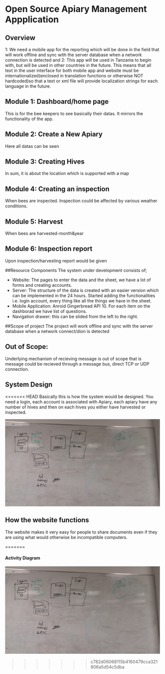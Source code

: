 # Open Source Apiary Management Appplication

## Overview 
1: We need a mobile app for the reporting which will be done in the field that will work offline and sync with the server database when a network connection is 
detected and 
2: This app will be used in Tanzania to begin with, but will be used in other countries in the future. This means that all text in the user interface for both mobile app and 
website must be internationalized(enclosed in translation functions or otherwise NOT hardcoded)so that a text or xml file will provide localization strings for each language in the future.

## Module 1: Dashboard/home page
This is for the bee keepers to see basically their datas. It mirrors the functionality of the app.

## Module 2: Create a New Apiary
Here all datas can be seen

## Module 3: Creating Hives
In sum, it is about the location which is supported with a map

## Module 4: Creating an inspection
When bees are inspected. Inspection could be affected by various weather conditions.

## Module 5: Harvest 
When bees are harvested-month&year

## Module 6: Inspection report
Upon inspection/harvesting report would be given

##Resource Components
The system under development consists of;
 - Website: The pages to enter the data and the sheet, we have a lot of forms and creating accounts.
 - Server:  The structure of the data is created with an easier version which can be implemented in the 24 hours. Started adding the functionalities i.e. login account, every thing like all the things we have in the sheet.
 - Mobile Application: Anroid Gingerbread API 10. For each item on the dashborad we have list of questions. 
 - Navigation drawer: this can be slided from the left to the right.
 
 ##Scope of project
 The project will work offline and sync with the server database when a network connect/dion is detected 
 
 ## Out of Scope:
 Underlying mechanism of recieving message is out of scope that is message could be recieved through a message bus, direct TCP or UDP connection.
 
 ## System Design
<<<<<<< HEAD
 Basically this is how the system would be designed. You need a login, each account is associated with Apiary, each apiary have any number of hives and then on each hives you either have harvested or inspected.
  
 ![alt text](https://github.com/Glasgow2015/team-4/blob/master/Project%20Design%20team4.jpg "System Design")
 
 
## How the website functions
 The website makes it very easy for people to share documents even if they are using what would otherwise be incompatible computers.
 
=======

 #### Activity Diagram
 ![alt text](https://github.com/Glasgow2015/team-4/blob/master/Project%20Design%20team4.jpg "System Design")
 
 
>>>>>>> c782d06068115b4160479cca321806a5d54c5dba

